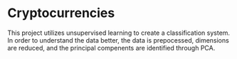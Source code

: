 # Cryptocurrencies

This project utilizes unsupervised learning to create a classification system. In order to understand the data better, the data is prepocessed, dimensions are reduced, and the principal compenents are identified through PCA.
